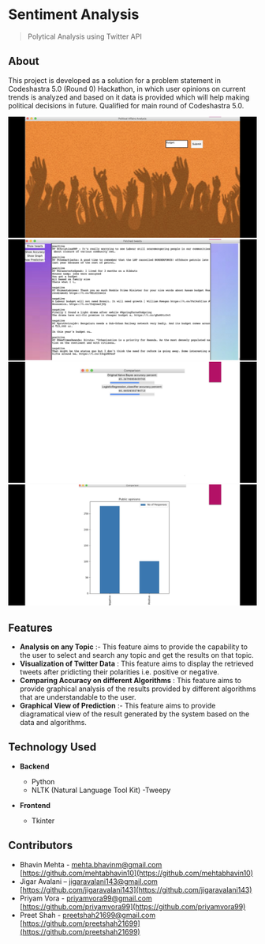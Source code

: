 # Sentiment Analysis
> Polytical Analysis using Twitter API

## About

This project is developed as a solution for a problem statement in Codeshastra 5.0 (Round 0) Hackathon, in which user opinions on current trends is analyzed and based on it data is provided which will help making political decisions in future. Qualified for main round of Codeshastra 5.0.



![](/ss/main.jpg)
![](/ss/tweets.jpg)
![](/ss/algo.jpg)
![](/ss/result.jpg)



## Features

- **Analysis on any Topic** :- This feature aims to provide the capability to the user to select and search any topic and get the results on that topic.   
- **Visualization of Twitter Data** : This feature aims to display the retrieved tweets after pridicting their polarities i.e. positive or negative.
- **Comparing Accuracy on different Algorithms** : This feature aims to provide graphical analysis of the results provided by different algorithms that are understandable to the user.
- **Graphical View of Prediction** :- This feature aims to provide diagramatical view of the result generated by the system based on the data and algorithms.




## Technology Used
- **Backend**
    - Python
    - NLTK (Natural Language Tool Kit)
    -Tweepy

- **Frontend**
    - Tkinter


## Contributors

- Bhavin Mehta - mehta.bhavinm@gmail.com [https://github.com/mehtabhavin10](https://github.com/mehtabhavin10)
- Jigar Avalani  – jigaravalani143@gmail.com [https://github.com/jigaravalani143](https://github.com/jigaravalani143)
- Priyam Vora -  priyamvora99@gmail.com [https://github.com/priyamvora99](https://github.com/priyamvora99)
- Preet Shah - preetshah21699@gmail.com [https://github.com/preetshah21699](https://github.com/preetshah21699)
